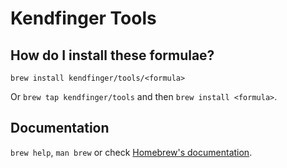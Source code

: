 # Kendfinger Tools

## How do I install these formulae?
`brew install kendfinger/tools/<formula>`

Or `brew tap kendfinger/tools` and then `brew install <formula>`.

## Documentation
`brew help`, `man brew` or check [Homebrew's documentation](https://docs.brew.sh).
